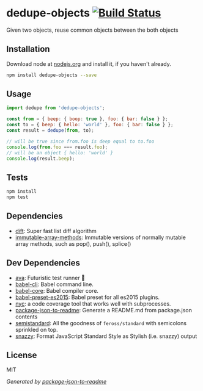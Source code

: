 # dedupe-objects [![Build Status](https://travis-ci.org/micnews/dedupe-objects.png?branch=master)](https://travis-ci.org/micnews/dedupe-objects)

Given two objects, reuse common objects between the both objects

## Installation

Download node at [nodejs.org](http://nodejs.org) and install it, if you haven't already.

```sh
npm install dedupe-objects --save
```

## Usage

```js
import dedupe from 'dedupe-objects';

const from = { beep: { boop: true }, foo: { bar: false } };
const to = { beep: { hello: 'world' }, foo: { bar: false } };
const result = dedupe(from, to);

// will be true since from.foo is deep equal to to.foo
console.log(from.foo === result.foo);
// will be an object { hello: 'world' }
console.log(result.beep);

```

## Tests

```sh
npm install
npm test
```

## Dependencies

- [dift](https://github.com/ashaffer/dift): Super fast list diff algorithm
- [immutable-array-methods](https://github.com/micnews/immutable-array-methods): Immutable versions of normally mutable array methods, such as pop(), push(), splice()

## Dev Dependencies

- [ava](https://github.com/sindresorhus/ava): Futuristic test runner 🚀
- [babel-cli](https://github.com/babel/babel/tree/master/packages): Babel command line.
- [babel-core](https://github.com/babel/babel/tree/master/packages): Babel compiler core.
- [babel-preset-es2015](https://github.com/babel/babel/tree/master/packages): Babel preset for all es2015 plugins.
- [nyc](https://github.com/bcoe/nyc): a code coverage tool that works well with subprocesses.
- [package-json-to-readme](https://github.com/zeke/package-json-to-readme): Generate a README.md from package.json contents
- [semistandard](https://github.com/Flet/semistandard): All the goodness of `feross/standard` with semicolons sprinkled on top.
- [snazzy](https://github.com/feross/snazzy): Format JavaScript Standard Style as Stylish (i.e. snazzy) output


## License

MIT

_Generated by [package-json-to-readme](https://github.com/zeke/package-json-to-readme)_

